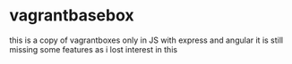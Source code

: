 vagrantbasebox
==============

this is a copy of vagrantboxes only in JS with express and angular
it is still missing some features as i lost interest in this
